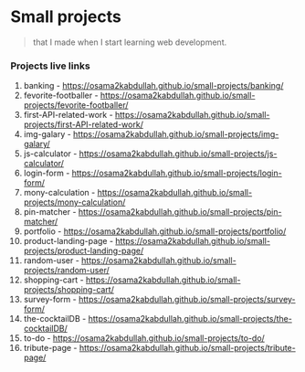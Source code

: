 # Small projects

>that I made when I start learning web development.

### __Projects live links__

1. banking - https://osama2kabdullah.github.io/small-projects/banking/
2. fevorite-footballer - https://osama2kabdullah.github.io/small-projects/fevorite-footballer/
3. first-API-related-work - https://osama2kabdullah.github.io/small-projects/first-API-related-work/
4. img-galary - https://osama2kabdullah.github.io/small-projects/img-galary/
5. js-calculator - https://osama2kabdullah.github.io/small-projects/js-calculator/
6. login-form - https://osama2kabdullah.github.io/small-projects/login-form/
7. mony-calculation - https://osama2kabdullah.github.io/small-projects/mony-calculation/
8. pin-matcher - https://osama2kabdullah.github.io/small-projects/pin-matcher/
9. portfolio - https://osama2kabdullah.github.io/small-projects/portfolio/
10. product-landing-page - https://osama2kabdullah.github.io/small-projects/product-landing-page/
11. random-user - https://osama2kabdullah.github.io/small-projects/random-user/
12. shopping-cart - https://osama2kabdullah.github.io/small-projects/shopping-cart/
13. survey-form - https://osama2kabdullah.github.io/small-projects/survey-form/
14. the-cocktailDB - https://osama2kabdullah.github.io/small-projects/the-cocktailDB/
15. to-do - https://osama2kabdullah.github.io/small-projects/to-do/
16. tribute-page - https://osama2kabdullah.github.io/small-projects/tribute-page/